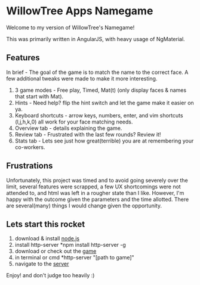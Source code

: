 # WillowTree Apps Namegame

Welcome to my version of WillowTree's Namegame!

This was primarily written in AngularJS, with heavy usage of NgMaterial.

## Features

In brief - The goal of the game is to match the name to the correct face. A few additional tweaks were made to make it more interesting.

1. 3 game modes - Free play, Timed, Mat(t) (only display faces & names that start with Mat).
2. Hints - Need help? flip the hint switch and let the game make it easier on ya.
3. Keyboard shortcuts - arrow keys, numbers, enter, and vim shortcuts (l,j,h,k,0) all work for your face matching needs.
4. Overview tab - details explaining the game.
5. Review tab - Frustrated with the last few rounds? Review it!
6. Stats tab - Lets see just how great(terrible) you are at remembering your co-workers.


## Frustrations

Unfortunately, this project was timed and to avoid going severely over the limit, several features were scrapped, a few UX shortcomings were not attended to, and html was left in a rougher state than I like. However, I'm happy with the outcome given the parameters and the time allotted. There are several(many) things I would change given the opportunity.


## Lets start this rocket

1. download & install [node.js](https://www.nestrealty.com/charlottesville/listings/3300_middle_mountain_rd/567838.html)
2. install http-server
  *npm install http-server -g 
3. download or check out the [game](https://github.com/dlustig/willowtree-namegame.git)
4. in terminal or cmd 
  *http-server "[path to game]" 
5. navigate to the [server](http://localhost:8080)




Enjoy! and don't judge too heavily :)
